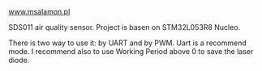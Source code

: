 www.msalamon.pl

SDS011 air quality sensor.
Project is basen on STM32L053R8 Nucleo.

There is two way to use it: by UART and by PWM. Uart is a recommend mode. I recommend also to use Working Period above 0 to save the laser diode.
